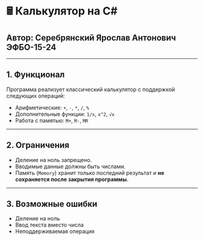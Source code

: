 # 🖩 **Калькулятор на C#**

## Автор: **Серебрянский Ярослав Антонович ЭФБО-15-24**

---

## 1. Функционал
Программа реализует классический калькулятор с поддержкой следующих операций:

- Арифметические: `+`, `-`, `*`, `/`, `%`
- Дополнительные функции: `1/x`, `x^2`, `√x`
- Работа с памятью: `M+`, `M-`, `MR`

---

## 2. Ограничения
- Деление на ноль запрещено.
- Вводимые данные должны быть числами.
- Память (`Memory`) хранит только последний результат и **не сохраняется после закрытия программы**.

---

## 3. Возможные ошибки
- Деление на ноль
- Ввод текста вместо числа
- Неподдерживаемая операция
